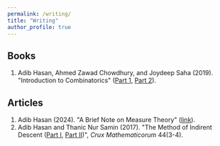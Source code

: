 ```yaml
---
permalink: /writing/
title: "Writing"
author_profile: true
---
```

## Books
1. Adib Hasan, Ahmed Zawad Chowdhury, and Joydeep Saha (2019). "Introduction to Combinatorics" ([Part 1](https://www.rokomari.com/book/180324/combinatorics-hatekhori-1st-part), [Part 2](https://www.rokomari.com/book/180324/combinatorics-hatekhori-2nd-part)).

## Articles
1. Adib Hasan (2024). "A Brief Note on Measure Theory" ([link](/files/measure_theory.pdf)).
2. Adib Hasan and Thanic Nur Samin (2017). "The Method of Indirent Descent ([Part I](https://cms.math.ca/wp-content/uploads/crux-pdfs/CRUXv44n3.pdf), [Part II](https://cms.math.ca/wp-content/uploads/crux-pdfs/CRUXv44n4.pdf))", *Crux Mathematicorum* 44(3-4).